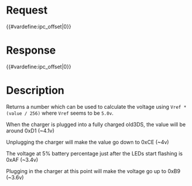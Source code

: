 # Request

{{#vardefine:ipc_offset\|0}}

# Response

{{#vardefine:ipc_offset\|0}}

# Description

Returns a number which can be used to calculate the voltage using
`Vref * (value / 256)` where `Vref` seems to be `5.0v`.

When the charger is plugged into a fully charged old3DS, the value will
be around 0xD1 (~4.1v)

Unplugging the charger will make the value go down to 0xCE (~4v)

The voltage at 5% battery percentage just after the LEDs start flashing
is 0xAF (~3.4v)

Plugging in the charger at this point will make the voltage go up to
0xB9 (~3.6v)